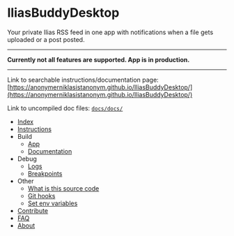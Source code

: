 # IliasBuddyDesktop

Your private Ilias RSS feed in one app with notifications when a file gets uploaded or a post posted.

---

**Currently not all features are supported. App is in production.**

---

Link to searchable instructions/documentation page: [https://anonymerniklasistanonym.github.io/IliasBuddyDesktop/](https://anonymerniklasistanonym.github.io/IliasBuddyDesktop/)

Link to uncompiled doc files: [`docs/docs/`](docs/docs/)

- [Index](docs/docs/index.md)
- [Instructions](docs/docs/instructions.md)
- Build
  - [App](docs/docs/build-app.md)
  - [Documentation](docs/docs/build-documentation.md)
- Debug
  - [Logs](docs/docs/debug-logs.md)
  - [Breakpoints](docs/docs/debug-breakpoints.md)
- Other
  - [What is this source code](docs/docs/other-what-is-this-source-code.md)
  - [Git hooks](docs/docs/other-git-hooks)
  - [Set env variables](docs/docs/other-set-env-variables.md)
- [Contribute](docs/docs/contribute.md)
- [FAQ](docs/docs/faq.md)
- [About](docs/docs/about.md)
